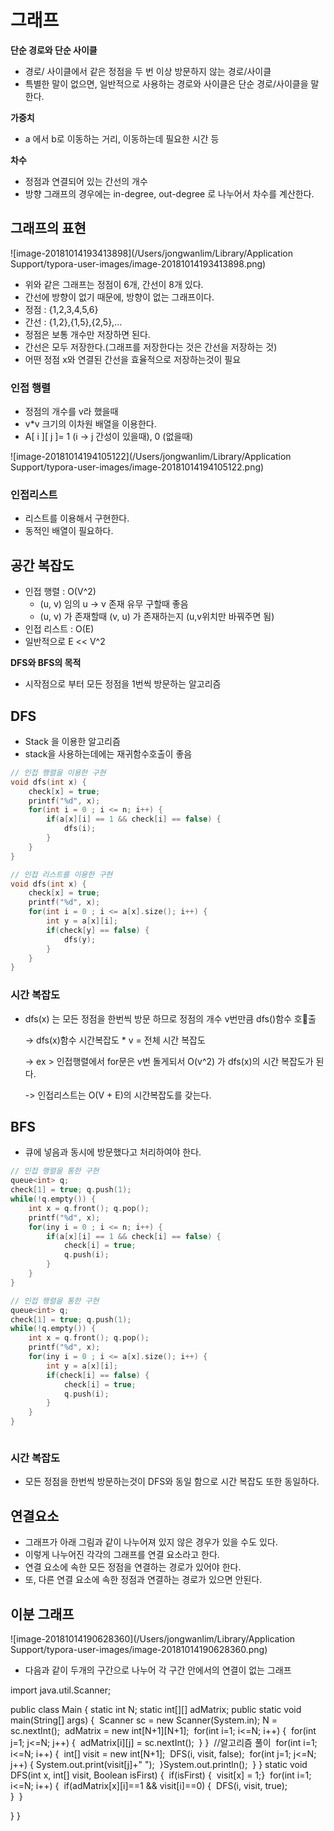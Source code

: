 # 그래프

**단순 경로와 단순 사이클**

- 경로/ 사이클에서 같은 정점을 두 번 이상 방문하지 않는 경로/사이클
- 특별한 말이 없으면, 일반적으로 사용하는 경로와 사이클은 단순 경로/사이클을 말한다.

**가중치**

- a 에서 b로 이동하는 거리, 이동하는데 필요한 시간 등

**차수**

- 정점과 연결되어 있는 간선의 개수
- 방향 그래프의 경우에는 in-degree, out-degree 로 나누어서 차수를 계산한다.



## 그래프의 표현

![image-20181014193413898](/Users/jongwanlim/Library/Application Support/typora-user-images/image-20181014193413898.png)

- 위와 같은 그래프는 정점이 6개, 간선이 8개 있다.
- 간선에 방향이 없기 때문에, 방향이 없는 그래프이다.
- 정점 : {1,2,3,4,5,6}
- 간선 : {1,2},{1,5},{2,5},...
- 정점은 보통 개수만 저장하면 된다.
- 간선은 모두 저장한다.(그래프를 저장한다는 것은 간선을 저장하는 것)
- 어떤 정점 x와 연결된 간선을 효율적으로 저장하는것이 필요



### 인접 행렬

- 정점의 개수를 v라 했을때
- v*v 크기의 이차원 배열을 이용한다.
- A[ i ][ j ]= 1 (i -> j 간성이 있을때), 0 (없을때)

![image-20181014194105122](/Users/jongwanlim/Library/Application Support/typora-user-images/image-20181014194105122.png)

### 인접리스트

- 리스트를 이용해서 구현한다.
- 동적인 배열이 필요하다.



## 공간 복잡도

- 인접 행렬 : O(V^2)
  - (u, v) 임의 u -> v 존재 유무 구할때 좋음
  - (u, v) 가 존재할때 (v, u) 가 존재하는지 (u,v위치만 바꿔주면 됨)
- 인접 리스트 : O(E)
- 일반적으로  E << V^2





**DFS와 BFS의 목적**

- 시작점으로 부터 모든 정점을 1번씩 방문하는 알고리즘

## DFS

- Stack 을 이용한 알고리즘
- stack을 사용하는데에는 재귀함수호출이 좋음

```c++
// 인접 행렬을 이용한 구현
void dfs(int x) {
    check[x] = true;
    printf("%d", x);
    for(int i = 0 ; i <= n; i++) {
    	if(a[x][i] == 1 && check[i] == false) {
        	dfs(i);
        }
    }
}
```

```c++
// 인접 리스트를 이용한 구현
void dfs(int x) {
    check[x] = true;
    printf("%d", x);
    for(int i = 0 ; i <= a[x].size(); i++) {
    	int y = a[x][i];
    	if(check[y] == false) {
            dfs(y);
    	}
    }
}
```

### **시간 복잡도**

- dfs(x) 는 모든 정점을 한번씩 방문 하므로 정점의 개수 v번만큼 dfs()함수 호출

  -> dfs(x)함수 시간복잡도 * v = 전체 시간 복잡도

  -> ex > 인접행렬에서 for문은 v번 돌게되서 O(v^2) 가 dfs(x)의 시간 복잡도가 된다.

  -> 인접리스트는 O(V + E)의 시간복잡도를 갖는다.



## BFS

- 큐에 넣음과 동시에 방문했다고 처리하여야 한다.

```c++
// 인접 행렬을 통한 구현
queue<int> q;
check[1] = true; q.push(1);
while(!q.empty()) {
    int x = q.front(); q.pop();
    printf("%d", x);
    for(iny i = 0 ; i <= n; i++) {
        if(a[x][i] == 1 && check[i] == false) {
            check[i] = true;
            q.push(i);
        }
    }
}

```

~~~ c++
// 인접 행렬을 통한 구현
queue<int> q;
check[1] = true; q.push(1);
while(!q.empty()) {
    int x = q.front(); q.pop();
    printf("%d", x);
    for(iny i = 0 ; i <= a[x].size(); i++) {
        int y = a[x][i];
        if(check[i] == false) {
            check[i] = true;
            q.push(i);
        }
    }
}
~~~



~~~

~~~



### 시간 복잡도

- 모든 정점을 한번씩 방문하는것이 DFS와 동일 함으로 시간 복잡도 또한 동일하다.





## 연결요소

- 그래프가 아래 그림과 같이 나누어져 있지 않은 경우가 있을 수도 있다.
- 이렇게 나누어진 각각의 그래프를 연결 요소라고 한다.
- 연결 요소에 속한 모든 정점을 연결하는 경로가 있어야 한다.
- 또, 다른 연결 요소에 속한 정점과 연결하는 경로가 있으면 안된다.



## 이분 그래프

![image-20181014190628360](/Users/jongwanlim/Library/Application Support/typora-user-images/image-20181014190628360.png)

- 다음과 같이 두개의 구간으로 나누어 각 구간 안에서의 연결이 없는 그래프 

import java.util.Scanner;

public class Main {
  static int N;
  static int[][] adMatrix;
  public static void main(String[] args) {
​    Scanner sc = new Scanner(System.in);
​    N = sc.nextInt();
​    adMatrix = new int[N+1][N+1];
​    for(int i=1; i<=N; i++) {
​      for(int j=1; j<=N; j++) {
​        adMatrix[i][j] = sc.nextInt();
​      }
​    }
​    //알고리즘 풀이
​    for(int i=1; i<=N; i++) {
​      int[] visit = new int[N+1];
​      DFS(i, visit, false);
​      for(int j=1; j<=N; j++) {
​        System.out.print(visit[j]+" ");
​      }System.out.println();
​    }
  }
  static void DFS(int x, int[] visit, Boolean isFirst) {
​    if(isFirst) { 
​      visit[x] = 1;
​    }
​    for(int i=1; i<=N; i++) {
​      if(adMatrix[x][i]==1 && visit[i]==0) {
​        DFS(i, visit, true);        
​      }
​       }

  }
}